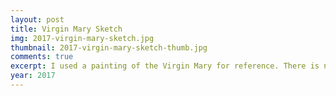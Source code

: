 ```yaml
---
layout: post
title: Virgin Mary Sketch
img: 2017-virgin-mary-sketch.jpg
thumbnail: 2017-virgin-mary-sketch-thumb.jpg
comments: true
excerpt: I used a painting of the Virgin Mary for reference. There is no real meaning behind this drawing, I just wanted to capture a certain mood that I can't accurately describe in words.
year: 2017
---
```

